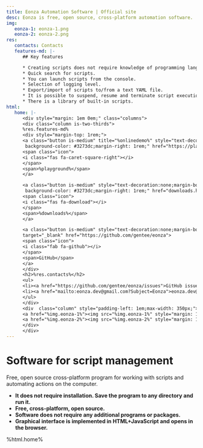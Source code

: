 ```yaml
---
title: Eonza Automation Software | Official site
desc: Eonza is free, open source, cross-platform automation software.
img:
   eonza-1: eonza-1.png
   eonza-2: eonza-2.png
res:
   contacts: Contacts
   features-md: |-
      ## Key features

      * Creating scripts does not require knowledge of programming languages.
      * Quick search for scripts.
      * You can launch scripts from the console.
      * Selection of logging level.
      * Export/import of scripts to/from a text YAML file.
      * It is possible to suspend, resume and terminate script execution.
      * There is a library of built-in scripts.
html:
   home: |-
      <div style="margin: 1em 0em;" class="columns">
      <div class="column is-two-thirds">
      %res.features-md%
      <div style="margin-top: 1rem;">
      <a class="button is-medium" title="%onlinedemo%" style="text-decoration:none;margin-bottom:1rem;color: #fff;
       background-color: #3273dc;margin-right: 1rem;" href="https://playground.eonza.org" target="_play">
      <span class="icon">
      <i class="fas fa-caret-square-right"></i>
      </span>
      <span>%playground%</span>
      </a>

      <a class="button is-medium" style="text-decoration:none;margin-bottom:1rem;color: #fff;
       background-color: #3273dc;margin-right: 1rem;" href="downloads.html">
      <span class="icon">
      <i class="fas fa-download"></i>
      </span>
      <span>%downloads%</span>
      </a>

      <a class="button is-medium" style="text-decoration:none;margin-bottom:1rem;" 
      target="_blank" href="https://github.com/gentee/eonza">
      <span class="icon">
      <i class="fab fa-github"></i>
      </span>
      <span>GitHub</span>
      </a>
      </div>
      <h2>%res.contacts%</h2>
      <ul>
      <li><a href="https://github.com/gentee/eonza/issues">GitHub issues</a></li>
      <li><a href="mailto:eonza.dev@gmail.com?Subject=Eonza">eonza.dev@gmail.com</a></li>
      </ul>
      </div>
      <div  class="column" style="padding-left: 1em;max-width: 350px;">
      <a href="%img.eonza-1%"><img src="%img.eonza-1%" style="margin: 1em 1em;width: 300px;"/></a>
      <a href="%img.eonza-2%"><img src="%img.eonza-2%" style="margin: 1em 1em;width: 300px;"/></a>
      </div>
      </div>
---
```

# Software for script management

Free, open source cross-platform program for working with scripts and automating actions on the computer.

* **It does not require installation. Save the program to any directory and run it.**
* **Free, cross-platform, open source.**
* **Software does not require any additional programs or packages.**
* **Graphical interface is implemented in HTML+JavaScript and opens in the browser.**

%html.home%
